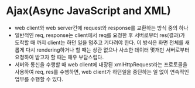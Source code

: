 # Ajax(Async JavaScript and XML)
* web client와 web server간에 request와 response를 교환하는 방식 중의 하나
* 일반적인 req, response는 client에서 req를 요청한 후 서버로부터 res(결과)가 도착할 때 까지 client는 하던 일을 멈추고 기다려야 한다. 이 방식은 화면 전체를 새롭게 다시 rendering하거나 할 때는 상관 없으나 사소한 데이터 몇개만 서버로부터 요청하여 받고자 할 때는 매우 부담스럽다.
* 서버와 통신을 수행할 때 web client에 내장된 xmlHttpRequest라는 프로토콜을 사용하여 req, res를 수행하면, web client가 하던일을 중단하는 일 없이 연속적인 업무를 수행할 수 있다.